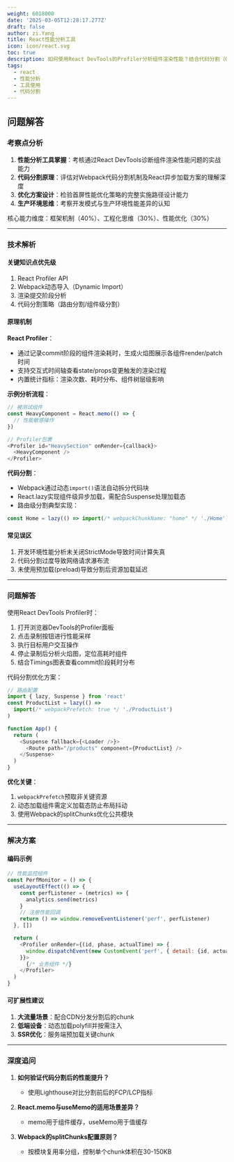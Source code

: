 ```yaml
---
weight: 6018000
date: '2025-03-05T12:28:17.277Z'
draft: false
author: zi.Yang
title: React性能分析工具
icon: icon/react.svg
toc: true
description: 如何使用React DevTools的Profiler分析组件渲染性能？结合代码分割（Code Splitting）说明如何减少首屏加载时间？
tags:
  - react
  - 性能分析
  - 工具使用
  - 代码分割
---
```


## 问题解答

### 考察点分析

1. **性能分析工具掌握**：考核通过React DevTools诊断组件渲染性能问题的实战能力
2. **代码分割原理**：评估对Webpack代码分割机制及React异步加载方案的理解深度
3. **优化方案设计**：检验首屏性能优化策略的完整实施路径设计能力
4. **生产环境思维**：考察开发模式与生产环境性能差异的认知

核心能力维度：框架机制（40%）、工程化思维（30%）、性能优化（30%）

---

### 技术解析

#### 关键知识点优先级

1. React Profiler API
2. Webpack动态导入（Dynamic Import）
3. 渲染提交阶段分析
4. 代码分割策略（路由分割/组件级分割）

#### 原理机制

**React Profiler**：

- 通过记录commit阶段的组件渲染耗时，生成火焰图展示各组件render/patch时间
- 支持交互式时间轴查看state/props变更触发的渲染过程
- 内置统计指标：渲染次数、耗时分布、组件树层级影响

**示例分析流程**：

```javascript
// 被测试组件
const HeavyComponent = React.memo(() => {
  // 性能敏感操作
})

// Profiler包裹
<Profiler id="HeavySection" onRender={callback}>
  <HeavyComponent />
</Profiler>
```

**代码分割**：

- Webpack通过动态`import()`语法自动拆分代码块
- React.lazy实现组件级异步加载，需配合Suspense处理加载态
- 路由级分割典型实现：

```javascript
const Home = lazy(() => import(/* webpackChunkName: "home" */ './Home'))
```

#### 常见误区

1. 开发环境性能分析未关闭StrictMode导致时间计算失真
2. 代码分割过度导致网络请求瀑布流
3. 未使用预加载(preload)导致分割后资源加载延迟

---

### 问题解答

使用React DevTools Profiler时：

1. 打开浏览器DevTools的Profiler面板
2. 点击录制按钮进行性能采样
3. 执行目标用户交互操作
4. 停止录制后分析火焰图，定位高耗时组件
5. 结合Timings图表查看commit阶段耗时分布

代码分割优化方案：

```javascript
// 路由配置
import { lazy, Suspense } from 'react'
const ProductList = lazy(() => 
  import(/* webpackPrefetch: true */ './ProductList')
)

function App() {
  return (
    <Suspense fallback={<Loader />}>
      <Route path="/products" component={ProductList} />
    </Suspense>
  )
}
```

**优化关键**：

1. `webpackPrefetch`预取非关键资源
2. 动态加载组件需定义加载态防止布局抖动
3. 使用Webpack的splitChunks优化公共模块

---

### 解决方案

#### 编码示例

```javascript
// 性能监控组件
const PerfMonitor = () => {
  useLayoutEffect(() => {
    const perfListener = (metrics) => {
      analytics.send(metrics)
    }
    // 注册性能回调
    return () => window.removeEventListener('perf', perfListener)
  }, [])

  return (
    <Profiler onRender={(id, phase, actualTime) => {
      window.dispatchEvent(new CustomEvent('perf', { detail: {id, actualTime} }))
    }}>
      {/* 业务组件 */}
    </Profiler>
  )
}
```

#### 可扩展性建议

1. **大流量场景**：配合CDN分发分割后的chunk
2. **低端设备**：动态加载polyfill并按需注入
3. **SSR优化**：服务端预加载关键chunk

---

### 深度追问

1. **如何验证代码分割后的性能提升？**
   - 使用Lighthouse对比分割前后的FCP/LCP指标

2. **React.memo与useMemo的适用场景差异？**
   - memo用于组件缓存，useMemo用于值缓存

3. **Webpack的splitChunks配置原则？**
   - 按模块复用率分组，控制单个chunk体积在30-150KB
